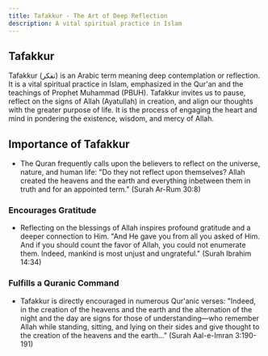 ```yaml
---
title: Tafakkur - The Art of Deep Reflection
description: A vital spiritual practice in Islam
---
```


## Tafakkur

Tafakkur (تفكر) is an Arabic term meaning deep contemplation or reflection. It is a vital spiritual practice in Islam, emphasized in the Qur'an and the teachings of Prophet Muhammad (PBUH). Tafakkur invites us to pause, reflect on the signs of Allah (Ayatullah) in creation, and align our thoughts with the greater purpose of life. It is the process of engaging the heart and mind in pondering the existence, wisdom, and mercy of Allah.

## Importance of Tafakkur

- The Quran frequently calls upon the believers to reflect on the universe, nature, and human life:
  "Do they not reflect upon themselves? Allah created the heavens and the earth and everything inbetween them in truth and for an appointed term." (Surah Ar-Rum 30:8)

### Encourages Gratitude

- Reflecting on the blessings of Allah inspires profound gratitude and a deeper connection to Him.
  "And He gave you from all you asked of Him. And if you should count the favor of Allah, you could not enumerate them. Indeed, mankind is most unjust and ungrateful." (Surah Ibrahim 14:34)

### Fulfills a Quranic Command

- Tafakkur is directly encouraged in numerous Qur'anic verses:
  "Indeed, in the creation of the heavens and the earth and the alternation of the night and the day are signs for those of understanding—who remember Allah while standing, sitting, and lying on their sides and give thought to the creation of the heavens and the earth..." (Surah Aal-e-Imran 3:190-191)
